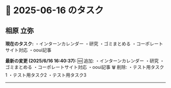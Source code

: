 # 📅 2025-06-16 のタスク

## 相原 立弥

**現在のタスク:**
・インターンカレンダー
・研究
・ゴミまとめる
・コーポレートサイト対応
・ooui記事

**最新の変更 (2025/6/16 16:40:37):**
🆕 追加:
・インターンカレンダー
・研究
・ゴミまとめる
・コーポレートサイト対応
・ooui記事
🗑️ 削除:
・テスト用タスク1
・テスト用タスク2
・テスト用タスク3

---

